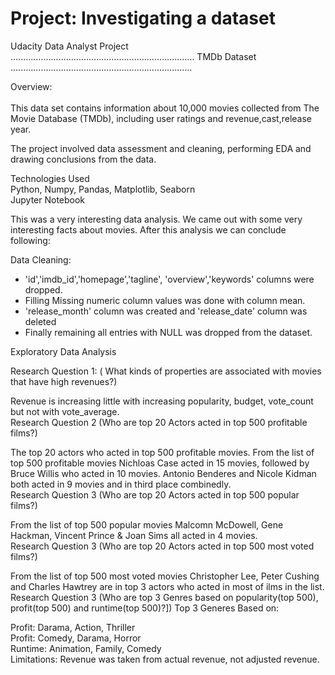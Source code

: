 # Project: Investigating a dataset
 Udacity Data Analyst Project <br>
.........................................................................
TMDb Dataset<br>
........................................................................


Overview:<br>
<br>
This data set contains information about 10,000 movies collected from The Movie Database (TMDb), including user ratings and revenue,cast,release year. <br>

The project involved data assessment and cleaning, performing EDA and drawing conclusions from the data.<br>

Technologies Used <br>
Python, Numpy, Pandas, Matplotlib, Seaborn <br>
Jupyter Notebook <br>

This was a very interesting data analysis. We came out with some very interesting facts about movies. After this analysis we can conclude following:<br>

Data Cleaning:<br>

- 'id','imdb_id','homepage','tagline', 'overview','keywords' columns were dropped.<br>
- Filling Missing numeric column values was done with column mean.<br>
- 'release_month' column was created and 'release_date' column was deleted<br>
- Finally remaining all entries with NULL was dropped from the dataset.<br>

Exploratory Data Analysis<br>

Research Question 1: ( What kinds of properties are associated with movies that have high revenues?)

Revenue is increasing little with increasing popularity, budget, vote_count but not with vote_average.<br>
Research Question 2 (Who are top 20 Actors acted in top 500 profitable films?)

The top 20 actors who acted in top 500 profitable movies. From the list of top 500 profitable movies Nichloas Case acted in 15 movies, followed by Bruce Willis who acted in 10 movies. Antonio Benderes and Nicole Kidman both acted in 9 movies and in third place combinedly.<br>
Research Question 3 (Who are top 20 Actors acted in top 500 popular films?)

From the list of top 500 popular movies Malcomn McDowell, Gene Hackman, Vincent Prince & Joan Sims all acted in 4 movies.<br>
Research Question 3 (Who are top 20 Actors acted in top 500 most voted films?)

From the list of top 500 most voted movies Christopher Lee, Peter Cushing and Charles Hawtrey are in top 3 actors who acted in most of ilms in the list.<br>
Research Question 3 (Who are top 3 Genres based on popularity(top 500), profit(top 500) and runtime(top 500)?]) Top 3 Generes Based on:

Profit: Darama, Action, Thriller <br>
Profit: Comedy, Darama, Horror <br>
Runtime: Animation, Family, Comedy <br>
Limitations: Revenue was taken from actual revenue, not adjusted revenue. <br>
